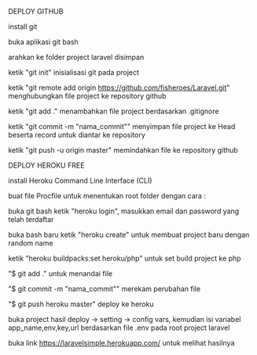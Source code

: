 DEPLOY GITHUB

install git

buka aplikasi git bash

arahkan ke folder project laravel disimpan

ketik "git init" inisialisasi git pada project

ketik "git remote add origin https://github.com/fisheroes/Laravel.git" menghubungkan file project ke repository github

ketik "git add ." menambahkan file project berdasarkan .gitignore

ketik "git commit -m "nama_commit"" menyimpan file project ke Head beserta record untuk diantar ke repository

ketik "git push -u origin master" memindahkan file ke repository github



DEPLOY HEROKU FREE

install Heroku Command Line Interface (CLI)

buat file Procfile untuk menentukan root folder dengan cara :

buka git bash ketik "heroku login", masukkan email dan password yang telah terdaftar

buka bash baru ketik "heroku create" untuk membuat project baru dengan random name

ketik "heroku buildpacks:set heroku/php" untuk set build project ke php

"$ git add ." untuk menandai file

"$ git commit -m "nama_commit"" merekam perubahan file

"$ git push heroku master" deploy ke heroku

buka project hasil deploy -> setting -> config vars, kemudian isi variabel app_name,env,key,url berdasarkan file .env pada root project laravel

buka link https://laravelsimple.herokuapp.com/ untuk melihat hasilnya
